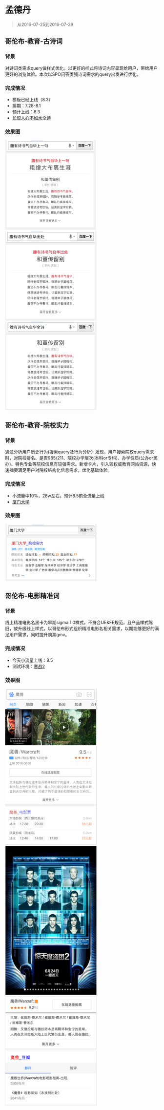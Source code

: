 # 孟德丹
> 从2016-07-25到2016-07-29

## 哥伦布-教育-古诗词

### 背景

对诗词类需求query做样式优化，以更好的样式将诗词内容呈现给用户，带给用户更好的浏览体验。本次以SPO问答类强诗词需求的query出发进行优化。

### 完成情况

* 模板已经上线（8.3）
* 排期：7.28-8.1
* 预计上线：8.3
* <a href="https://m.baidu.com/s?word=%E9%95%BF%E6%81%A8%E4%BA%BA%E5%BF%83%E4%B8%8D%E5%A6%82%E6%B0%B4%E5%85%A8%E8%AF%97&ts=7816326&t_kt=0&ie=utf-8&rsv_iqid=2692846041538347820&rsv_t=15a3cI0%252FtRSAAYGvnQWFhGTsQbLd7UTcumwHUk2%252BXrKY0VQJNMLa&sa=ib&rsv_pq=2692846041538347820&rsv_sug4=847&ss=001">长恨人心不如水全诗</a>

### 效果图

<img src="img/mengdedan/m6.png" width='300px'>
<img src="img/mengdedan/m7.png" width='300px'>
<img src="img/mengdedan/m8.png" width='300px'>

## 哥伦布-教育-院校实力

### 背景

通过分析用户历史行为(搜索query及行为分析）发现，用户搜索院校query需求时，对院校排名、是否985/211、院校办学层次(本科or专科)、办学性质(公办or民办)、特色专业等院校信息有较强需求。新增卡片，引入较权威教育网站资源，快速摘要满足用户对院校结构化信息需求，优化基础体验。

### 完成情况

* 小流量中10%，28w左右。预计8.5前全流量上线
* <a href="https://m.baidu.com/s?word=%E5%8E%A6%E9%97%A8%E5%A4%A7%E5%AD%A6&sid=107821">厦门大学</a>

### 效果图

<img src="img/mengdedan/m9.png" width='300px'>

## 哥伦布-电影精准词

### 背景

线上精准电影名黑卡为早期sigma 1.0样式，不符合UE&FE规范，且产品样式陈旧，故升级线上样式，以哥伦布形式组织精准电影名相关需求，以期能够更好的满足用户需求，同时提升购票gmv。

### 完成情况


* 今天小流量上线：8.5
* 测试环境：<a href='http://cp01-bihao.epc.baidu.com:8003/s?word=%E5%AF%92%E6%88%982'>寒战2</a>

### 效果图

<img src="img/mengdedan/m1.png" width='300px'>
<img src="img/mengdedan/m2.png" width='300px'>
<img src="img/mengdedan/m3.png" width='300px'>
<img src="img/mengdedan/m4.png" width='300px'>
